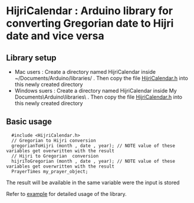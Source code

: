 # HijriCalendar : Arduino  library  for converting Gregorian date to Hijri date and vice versa

## Library setup

* Mac users :  Create a directory named HijriCalendar inside ~/Documents/Arduino/libraries/ . Then copy the file [HijriCalendar.h](../master/src/HijriCalendar.h) into this newly created directory
* Windows suers : Create a directory named HijriCalendar inside My Documents\Arduino\libraries\ . Then copy the file  [HijriCalendar.h](../master/src/HijriCalendar.h) into this newly created directory

## Basic usage

      #include <HijriCalendar.h>
      // Gregorian to Hijri conversion 
      gregorianToHijri (month , date , year); // NOTE value of these variables get overwritten with the result
      // Hijri to Gregorian  conversion 
      hijriToGregorian (month , date , year); // NOTE value of these variables get overwritten with the result
      PrayerTimes my_prayer_object;
 
The result will be available in the same variable were the input is stored

Refer to [example](example) for detailed usage of the library.

